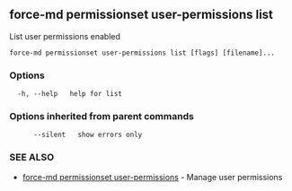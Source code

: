 ## force-md permissionset user-permissions list

List user permissions enabled

```
force-md permissionset user-permissions list [flags] [filename]...
```

### Options

```
  -h, --help   help for list
```

### Options inherited from parent commands

```
      --silent   show errors only
```

### SEE ALSO

* [force-md permissionset user-permissions](force-md_permissionset_user-permissions.md)	 - Manage user permissions

